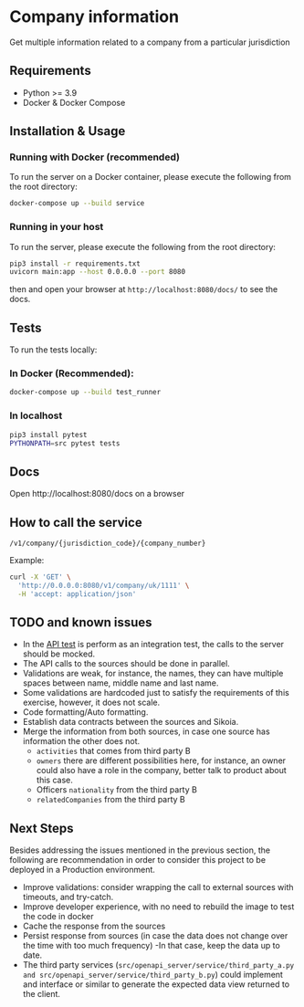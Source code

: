 # Company information

Get multiple information related to a company from a particular jurisdiction

## Requirements

- Python >= 3.9
- Docker & Docker Compose

## Installation & Usage

### Running with Docker (recommended)

To run the server on a Docker container, please execute the following from the root directory:

```bash
docker-compose up --build service
```

### Running in your host
To run the server, please execute the following from the root directory:

```bash
pip3 install -r requirements.txt
uvicorn main:app --host 0.0.0.0 --port 8080
```

then and open your browser at `http://localhost:8080/docs/` to see the docs.

## Tests

To run the tests locally:

### In Docker (Recommended):
```bash
docker-compose up --build test_runner
```

### In localhost
```bash
pip3 install pytest
PYTHONPATH=src pytest tests
```

## Docs
Open http://localhost:8080/docs on a browser

## How to call the service
`/v1/company/{jurisdiction_code}/{company_number}`

Example:
```bash
curl -X 'GET' \                                                                                                                                (docker-desktop/default)
  'http://0.0.0.0:8080/v1/company/uk/1111' \
  -H 'accept: application/json'
```

## TODO and known issues
- In the [API test](tests/openapi_server/apis/test_company_api.py) is perform as an integration test, the calls to the server should be mocked.
- The API calls to the sources should be done in parallel.
- Validations are weak, for instance, the names, they can have multiple spaces between name, middle name and last name.
- Some validations are hardcoded just to satisfy the requirements of this exercise, however, it does not scale.
- Code formatting/Auto formatting.
- Establish data contracts between the sources and Sikoia.
- Merge the information from both sources, in case one source has information the other does not.
  - `activities` that comes from third party B
  - `owners` there are different possibilities here, for instance, an owner could also have a role in the company, 
  better talk to product about this case.
  - Officers `nationality` from the third party B
  - `relatedCompanies` from the third party B

## Next Steps
Besides addressing the issues mentioned in the previous section, the following are recommendation in order to consider
this project to be deployed in a Production environment.

- Improve validations: consider wrapping the call to external sources with timeouts, and try-catch.
- Improve developer experience, with no need to rebuild the image to test the code in docker
- Cache the response from the sources
- Persist response from sources (in case the data does not change over the time with too much frequency)
  -In that case, keep the data up to date.
- The third party services (`src/openapi_server/service/third_party_a.py and src/openapi_server/service/third_party_b.py`)
  could implement and interface or similar to generate the expected data view returned to the client.